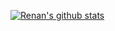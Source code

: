 [![Renan's github stats](https://github-readme-stats.vercel.app/api?username=RenanSgorlom&count_private=true&include_all_commits=true)](https://github.com/RenanSgorlom)
